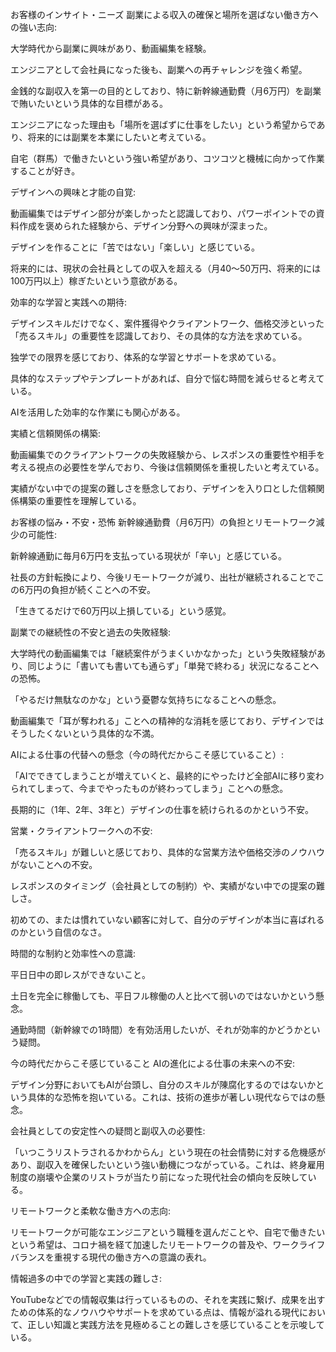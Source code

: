お客様のインサイト・ニーズ
副業による収入の確保と場所を選ばない働き方への強い志向:

大学時代から副業に興味があり、動画編集を経験。

エンジニアとして会社員になった後も、副業への再チャレンジを強く希望。

金銭的な副収入を第一の目的としており、特に新幹線通勤費（月6万円）を副業で賄いたいという具体的な目標がある。

エンジニアになった理由も「場所を選ばずに仕事をしたい」という希望からであり、将来的には副業を本業にしたいと考えている。

自宅（群馬）で働きたいという強い希望があり、コツコツと機械に向かって作業することが好き。

デザインへの興味と才能の自覚:

動画編集ではデザイン部分が楽しかったと認識しており、パワーポイントでの資料作成を褒められた経験から、デザイン分野への興味が深まった。

デザインを作ることに「苦ではない」「楽しい」と感じている。

将来的には、現状の会社員としての収入を超える（月40〜50万円、将来的には100万円以上）稼ぎたいという意欲がある。

効率的な学習と実践への期待:

デザインスキルだけでなく、案件獲得やクライアントワーク、価格交渉といった「売るスキル」の重要性を認識しており、その具体的な方法を求めている。

独学での限界を感じており、体系的な学習とサポートを求めている。

具体的なステップやテンプレートがあれば、自分で悩む時間を減らせると考えている。

AIを活用した効率的な作業にも関心がある。

実績と信頼関係の構築:

動画編集でのクライアントワークの失敗経験から、レスポンスの重要性や相手を考える視点の必要性を学んでおり、今後は信頼関係を重視したいと考えている。

実績がない中での提案の難しさを懸念しており、デザインを入り口とした信頼関係構築の重要性を理解している。

お客様の悩み・不安・恐怖
新幹線通勤費（月6万円）の負担とリモートワーク減少の可能性:

新幹線通勤に毎月6万円を支払っている現状が「辛い」と感じている。

社長の方針転換により、今後リモートワークが減り、出社が継続されることでこの6万円の負担が続くことへの不安。

「生きてるだけで60万円以上損している」という感覚。

副業での継続性の不安と過去の失敗経験:

大学時代の動画編集では「継続案件がうまくいかなかった」という失敗経験があり、同じように「書いても書いても通らず」「単発で終わる」状況になることへの恐怖。

「やるだけ無駄なのかな」という憂鬱な気持ちになることへの懸念。

動画編集で「耳が奪われる」ことへの精神的な消耗を感じており、デザインではそうしたくないという具体的な不満。

AIによる仕事の代替への懸念（今の時代だからこそ感じていること）:

「AIでできてしまうことが増えていくと、最終的にやったけど全部AIに移り変わられてしまって、今までやったものが終わってしまう」ことへの懸念。

長期的に（1年、2年、3年と）デザインの仕事を続けられるのかという不安。

営業・クライアントワークへの不安:

「売るスキル」が難しいと感じており、具体的な営業方法や価格交渉のノウハウがないことへの不安。

レスポンスのタイミング（会社員としての制約）や、実績がない中での提案の難しさ。

初めての、または慣れていない顧客に対して、自分のデザインが本当に喜ばれるのかという自信のなさ。

時間的な制約と効率性への意識:

平日日中の即レスができないこと。

土日を完全に稼働しても、平日フル稼働の人と比べて弱いのではないかという懸念。

通勤時間（新幹線での1時間）を有効活用したいが、それが効率的かどうかという疑問。

今の時代だからこそ感じていること
AIの進化による仕事の未来への不安:

デザイン分野においてもAIが台頭し、自分のスキルが陳腐化するのではないかという具体的な恐怖を抱いている。これは、技術の進歩が著しい現代ならではの懸念。

会社員としての安定性への疑問と副収入の必要性:

「いつこうリストラされるかわからん」という現在の社会情勢に対する危機感があり、副収入を確保したいという強い動機につながっている。これは、終身雇用制度の崩壊や企業のリストラが当たり前になった現代社会の傾向を反映している。

リモートワークと柔軟な働き方への志向:

リモートワークが可能なエンジニアという職種を選んだことや、自宅で働きたいという希望は、コロナ禍を経て加速したリモートワークの普及や、ワークライフバランスを重視する現代の働き方への意識の表れ。

情報過多の中での学習と実践の難しさ:

YouTubeなどでの情報収集は行っているものの、それを実践に繋げ、成果を出すための体系的なノウハウやサポートを求めている点は、情報が溢れる現代において、正しい知識と実践方法を見極めることの難しさを感じていることを示唆している。